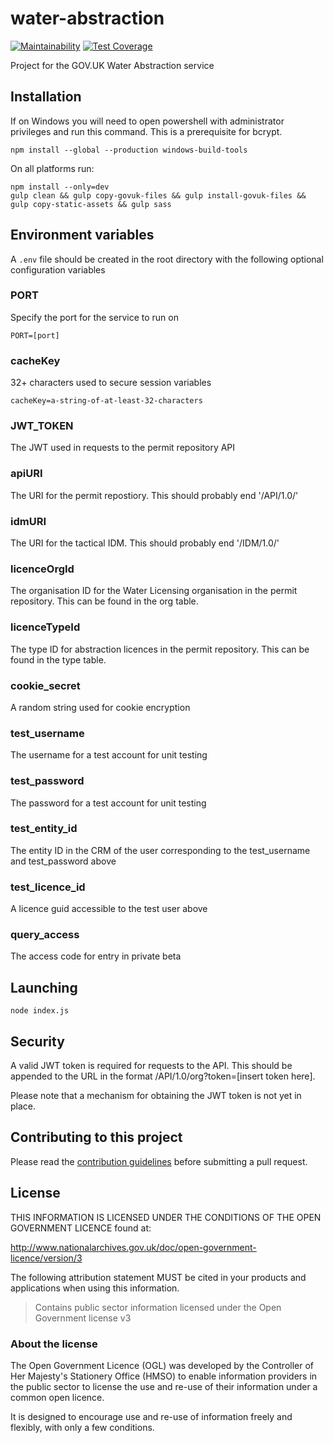 
# water-abstraction
[![Maintainability](https://api.codeclimate.com/v1/badges/cbb2d0b03cc084ad17a3/maintainability)](https://codeclimate.com/github/DEFRA/water-abstraction-ui/maintainability)
[![Test Coverage](https://api.codeclimate.com/v1/badges/cbb2d0b03cc084ad17a3/test_coverage)](https://codeclimate.com/github/DEFRA/water-abstraction-ui/test_coverage)

Project for the GOV.UK Water Abstraction service

## Installation

If on Windows you will need to open powershell with administrator privileges and run this command. This is a prerequisite for bcrypt.

```
npm install --global --production windows-build-tools
```

On all platforms run:

```
npm install --only=dev
gulp clean && gulp copy-govuk-files && gulp install-govuk-files && gulp copy-static-assets && gulp sass
```

## Environment variables

A `.env` file should be created in the root directory with the following optional configuration variables

### PORT
Specify the port for the service to run on

`PORT=[port]`

### cacheKey
32+ characters used to secure session variables

`cacheKey=a-string-of-at-least-32-characters`

### JWT_TOKEN
The JWT used in requests to the permit repository API

### apiURI
The URI for the permit repostiory. This should probably end '/API/1.0/'

### idmURI
The URI for the tactical IDM. This should probably end '/IDM/1.0/'

### licenceOrgId
The organisation ID for the Water Licensing organisation in the permit repository. This can be found in the org table.

### licenceTypeId
The type ID for abstraction licences in the permit repository. This can be found in the type table.

### cookie_secret
A random string used for cookie encryption

### test_username
The username for a test account for unit testing

### test_password
The password for a test account for unit testing

### test_entity_id
The entity ID in the CRM of the user corresponding to the test_username and test_password above

### test_licence_id
A licence guid accessible to the test user above

### query_access
The access code for entry in private beta


## Launching

`node index.js`

## Security

A valid JWT token is required for requests to the API. This should be appended to the URL in the format /API/1.0/org?token=[insert token here].

Please note that a mechanism for obtaining the JWT token is not yet in place.

## Contributing to this project

Please read the [contribution guidelines](/CONTRIBUTING.md) before submitting a pull request.

## License

THIS INFORMATION IS LICENSED UNDER THE CONDITIONS OF THE OPEN GOVERNMENT LICENCE found at:

<http://www.nationalarchives.gov.uk/doc/open-government-licence/version/3>

The following attribution statement MUST be cited in your products and applications when using this information.

>Contains public sector information licensed under the Open Government license v3

### About the license

The Open Government Licence (OGL) was developed by the Controller of Her Majesty's Stationery Office (HMSO) to enable information providers in the public sector to license the use and re-use of their information under a common open licence.

It is designed to encourage use and re-use of information freely and flexibly, with only a few conditions.
